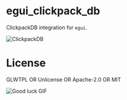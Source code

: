 # egui_clickpack_db

ClickpackDB integration for `egui`.

![ClickpackDB](https://github.com/zeozeozeo/zcb3/raw/master/screenshots/3.png?raw=true)

# License

GLWTPL OR Unlicense OR Apache-2.0 OR MIT

![Good luck GIF](https://github.com/me-shaon/GLWTPL/blob/master/good-luck.gif?raw=true)
